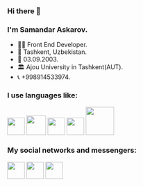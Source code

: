 ### Hi there 👋
### I'm Samandar Askarov.
- 👨‍💻 Front End Developer.
- 📍 Tashkent, Uzbekistan.
- 📅 03.09.2003.
- 🏛 Ajou University in Tashkent(AUT).
- 📞 +998914533974.
### I use languages like:
<code><img src="https://upload.wikimedia.org/wikipedia/commons/thumb/6/61/HTML5_logo_and_wordmark.svg/1024px-HTML5_logo_and_wordmark.svg.png" width="40px"></code>
<code><img src="https://cdn.freebiesupply.com/logos/large/2x/css3-logo-svg-vector.svg" width="45px"></code>
<code><img src="https://upload.wikimedia.org/wikipedia/commons/thumb/9/96/Sass_Logo_Color.svg/2560px-Sass_Logo_Color.svg.png" width="40px"></code>
<code><img src="https://upload.wikimedia.org/wikipedia/commons/thumb/b/b2/Bootstrap_logo.svg/1280px-Bootstrap_logo.svg.png" width="40px"></code>
<code><img src="https://logos-world.net/wp-content/uploads/2023/02/JavaScript-Logo.png" width="65px"></code>

### My social networks and messengers:
<a><img src="https://encrypted-tbn0.gstatic.com/images?q=tbn:ANd9GcTq26rNKacdcPJz0J8RVcQDsXmVcnjpZOEwhqK8_7BnkQ&s" width="40px"></a>
<a><img src="https://image.similarpng.com/very-thumbnail/2020/06/Instagram-logo-transparent-PNG.png" width="40px"></a>
<a><img src="https://encrypted-tbn0.gstatic.com/images?q=tbn:ANd9GcTzwnMgeZf7NUIWFagwWfRkrpR_7MAxQDYzcXJvVcqhow&s" width="40px"></a>



<!--
**SamandarAskarov/SamandarAskarov** is a ✨ _special_ ✨ repository because its `README.md` (this file) appears on your GitHub profile.

Here are some ideas to get you started:

- 🔭 I’m currently working on 
- 🌱 I’m currently learning ...
- 👯 I’m looking to collaborate on ...
- 🤔 I’m looking for help with ...
- 💬 Ask me about ...
- 📫 How to reach me: ...
- 😄 Pronouns: ...
- ⚡ Fun fact: ...
-->
